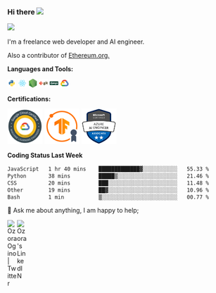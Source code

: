 ### Hi there <img src="https://media.giphy.com/media/hvRJCLFzcasrR4ia7z/giphy.gif" width="25px">

![](https://visitor-badge.glitch.me/badge?page_id=ozora-ogino.ozora-ogino)
<br />

I'm a freelance web developer and AI engineer.

Also a contributor of <a href="https://ethereum.org/en/">Ethereum.org.</a>



**Languages and Tools:**  

<code><img height="20" src="https://raw.githubusercontent.com/github/explore/80688e429a7d4ef2fca1e82350fe8e3517d3494d/topics/python/python.png"></code>
<code><img height="20" src="https://raw.githubusercontent.com/github/explore/80688e429a7d4ef2fca1e82350fe8e3517d3494d/topics/react/react.png"></code>
<code><img height="20" src="https://raw.githubusercontent.com/github/explore/80688e429a7d4ef2fca1e82350fe8e3517d3494d/topics/nodejs/nodejs.png"></code>
<code><img height="20" src="https://raw.githubusercontent.com/github/explore/80688e429a7d4ef2fca1e82350fe8e3517d3494d/topics/git/git.png"></code>
<code><img height="20" src="https://github.com/devicons/devicon/blob/master/icons/django/django-original.svg"></code>
<code><img height="20" src="https://github.com/devicons/devicon/blob/master/icons/googlecloud/googlecloud-original.svg"></code>

**Certifications:**

<code><img height="80" src="/images/GCP_ML_Professional_badge.png"></code>
<code><img height="80" src="/images/161342809452.png"></code>
<code><img height="80" src="/images/azure-ai-engineer-600x600.png"></code>


**Coding Status Last Week**
<!--START_SECTION:waka-->
```text
JavaScript   1 hr 40 mins    █████████████▓░░░░░░░░░░░   55.33 % 
Python       38 mins         █████▒░░░░░░░░░░░░░░░░░░░   21.46 % 
CSS          20 mins         ███░░░░░░░░░░░░░░░░░░░░░░   11.48 % 
Other        19 mins         ██▓░░░░░░░░░░░░░░░░░░░░░░   10.96 % 
Bash         1 min           ▒░░░░░░░░░░░░░░░░░░░░░░░░   00.77 % 
```
<!--END_SECTION:waka-->

💬 Ask me about anything, I am happy to help;


<a href="https://twitter.com/ozora1127">
  <img align="left" alt="Ozora Ogino | Twitter" width="22px" src="https://raw.githubusercontent.com/peterthehan/peterthehan/master/assets/twitter.svg" />
</a>
<a href="https://www.linkedin.com/in/ozora-ogino-136086207/">
  <img align="left" alt="Ozora's LinkedIN" width="22px" src="https://raw.githubusercontent.com/peterthehan/peterthehan/master/assets/linkedin.svg" />
</a>
